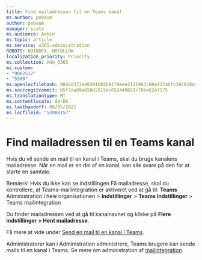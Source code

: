 ```yaml
---
title: Find mailadressen til en Teams kanal
ms.author: pebaum
author: pebaum
manager: scotv
ms.audience: Admin
ms.topic: article
ms.service: o365-administration
ROBOTS: NOINDEX, NOFOLLOW
localization_priority: Priority
ms.collection: Adm_O365
ms.custom:
- "9002512"
- "5580"
ms.openlocfilehash: 9042d372e88391b02b91f9eee2121963c60a437abfc39c818adcfcb76a17357b
ms.sourcegitcommit: b5f7da89a650d2915dc652449623c78be6247175
ms.translationtype: MT
ms.contentlocale: da-DK
ms.lasthandoff: 08/05/2021
ms.locfileid: "53988157"
---
```

# <a name="find-the-email-address-for-a-teams-channel"></a>Find mailadressen til en Teams kanal

Hvis du vil sende en mail til en kanal i Teams, skal du bruge kanalens mailadresse. Når en mail er en del af en kanal, kan alle svare på den for at starte en samtale.

Bemærk! Hvis du ikke  kan se indstillingen Få mailadresse, skal du kontrollere, at Teams-mailintegration er aktiveret ved at gå til: **Teams** Administration i hele organisationen > **Indstillinger** > **Teams Indstillinger** > Teams mailintegration

Du finder mailadressen ved at gå til kanalnavnet og klikke på **Flere indstillinger > Hent mailadresse**.

Få mere at vide under [Send en mail til en kanal i Teams](https://support.office.com/article/send-an-email-to-a-channel-in-teams-d91db004-d9d7-4a47-82e6-fb1b16dfd51e).

Administratorer kan i Administration administrere, Teams brugere kan sende mails til en kanal i Teams. Se mere om administration af [mailintegration](https://docs.microsoft.com/microsoftteams/enable-features-office-365#email-integration).
